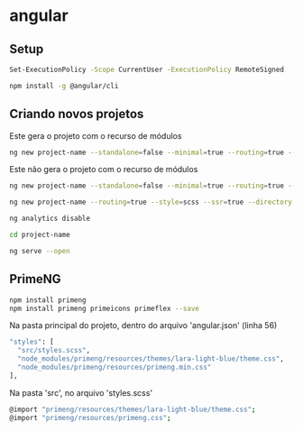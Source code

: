 # angular

## Setup
```sh
Set-ExecutionPolicy -Scope CurrentUser -ExecutionPolicy RemoteSigned
```
```sh
npm install -g @angular/cli
```

## Criando novos projetos

Este gera o projeto com o recurso de módulos
```sh
ng new project-name --standalone=false --minimal=true --routing=true --style=scss --ssr=true --directory .
```
Este não gera o projeto com o recurso de módulos
```sh
ng new project-name --standalone=false --minimal=true --routing=true --style=scss --ssr=true --directory .
```
```sh
ng new project-name --routing=true --style=scss --ssr=true --directory .
```
```sh
ng analytics disable
```

```sh
cd project-name
```

```sh
ng serve --open
```

## PrimeNG

```sh
npm install primeng
npm install primeng primeicons primeflex --save
```

Na pasta principal do projeto, dentro do arquivo 'angular.json' (linha 56)
```sh
"styles": [
  "src/styles.scss",
  "node_modules/primeng/resources/themes/lara-light-blue/theme.css",
  "node_modules/primeng/resources/primeng.min.css"
],
```
Na pasta 'src', no arquivo 'styles.scss'
```sh
@import "primeng/resources/themes/lara-light-blue/theme.css";
@import "primeng/resources/primeng.css";
```
